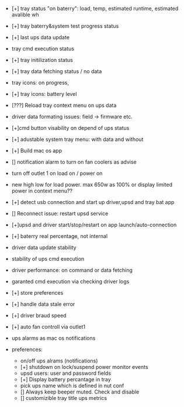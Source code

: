 - [+] tray status "on baterry": load, temp, estimated runtime, estimated avalible wh
- [+] tray baterry&system test progress status
- [+] last ups data update 
- tray cmd execution status
- [+] tray initilization status
- [+] tray data fetching status / no data
- tray icons: on progress,
- [+] tray icons: battery level
- [???] Reload tray context menu on ups data 

- driver data formating issues: field -> firmware etc.
- [+]cmd button visability on depend of ups status
- [+] adustable system tray menu: with data and without
 
 - [+] Build mac os app

- [] notification alarm to turn on fan coolers as advise
- turn off outlet 1 on load on / power on
- new high low for load power. max 650w as 100%  or display limited power in context menu??
- [+] detect usb connection and start up driver,upsd and tray bat app 
 - [] Reconnect issue: restart upsd service
- [+]upsd and driver start/stop/restart on app launch/auto-connection
- [+] baterry real percentage, not internal
- driver data update stability
- stability of ups cmd execution
- driver performance: on command or data fetching
- garanted cmd execution via checking driver logs
- [+] store preferences
- [+] handle data stale error
- [+] driver braud speed
- [+] auto fan controll via outlet1


- ups alarms as mac os notifications
- preferences: 
    - on/off ups alrams (notifications)
    - [+] shutdown on lock/suspend power monitor events
    - upsd users: user and password fields
    - [+] Display battery percantage in tray
    - pick ups name which is defined in nut conf
    - [] Always keep beeper muted. Check and disable
    - [] customizible tray title ups metrics

